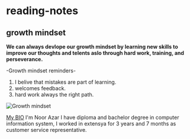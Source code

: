 # reading-notes

## growth mindset

**We can always devlope our growth mindset by learning new skills to improve our thoughts and telents aslo through  hard work, training, and perseverance.**

-Growth mindset reminders-
1. I belive that mistakes are part of learning.
2. welcomes feedback.
3. hard work always the right path.

![Growth mindset](https://www.techtello.com/wp-content/uploads/2020/06/fixed-mindset-vs-growth-mindset-chart.png)

[My BIO](https://github.com/NoorAzar)
I'm Noor Azar I have diploma and bachelor degree in computer information system, I worked in extensya for 3 years and 7 months as customer service representative.
